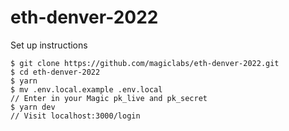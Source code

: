 # eth-denver-2022

Set up instructions

```
$ git clone https://github.com/magiclabs/eth-denver-2022.git
$ cd eth-denver-2022
$ yarn
$ mv .env.local.example .env.local
// Enter in your Magic pk_live and pk_secret
$ yarn dev
// Visit localhost:3000/login
```
